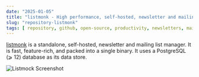 ```yaml
---
date: "2025-01-05"
title: "listmonk - High performance, self-hosted, newsletter and mailing list manager"
slug: "repository-listmonk"
tags: [ repository, github, open-source, productivity, newsletters, mailing-list ]
---
```




[listmonk][1] is a standalone, self-hosted, newsletter and mailing list manager. It is fast, feature-rich, and packed into a single binary. It uses a PostgreSQL (⩾ 12) database as its data store.

![Listmock Screenshot][2]



   [1]: https://github.com/knadh/listmonk
   [2]: https://user-images.githubusercontent.com/547147/134939475-e0391111-f762-44cb-b056-6cb0857755e3.png
